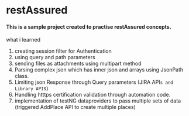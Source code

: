 # restAssured
#### This is a sample project created to practise restAssured concepts.

what i learned
1. creating session filter for Authentication 
2. using query and path parameters
3. sending files as attachments using multipart method
4. Parsing complex json which has inner json and arrays using JsonPath class.
5. Limiting json Response through Query parameters (JIRA API`s and Library API`s)
6. Handling htttps certification validation through automation code.
7. implementation of testNG dataproviders to pass multiple sets of data (triggered AddPlace API to create multiple places)

